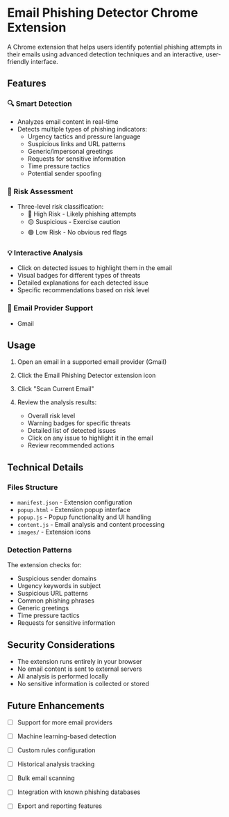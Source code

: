 # Email Phishing Detector Chrome Extension

A Chrome extension that helps users identify potential phishing attempts in their emails using advanced detection techniques and an interactive, user-friendly interface.

## Features

### 🔍 Smart Detection
- Analyzes email content in real-time
- Detects multiple types of phishing indicators:
  - Urgency tactics and pressure language
  - Suspicious links and URL patterns
  - Generic/impersonal greetings
  - Requests for sensitive information
  - Time pressure tactics
  - Potential sender spoofing

### 🎯 Risk Assessment
- Three-level risk classification:
  - 🔴 High Risk - Likely phishing attempts
  - 🟡 Suspicious - Exercise caution
  - 🟢 Low Risk - No obvious red flags

### 💡 Interactive Analysis
- Click on detected issues to highlight them in the email
- Visual badges for different types of threats
- Detailed explanations for each detected issue
- Specific recommendations based on risk level

### 📧 Email Provider Support
- Gmail




## Usage

1. Open an email in a supported email provider (Gmail)

2. Click the Email Phishing Detector extension icon

3. Click "Scan Current Email"

4. Review the analysis results:
   - Overall risk level
   - Warning badges for specific threats
   - Detailed list of detected issues
   - Click on any issue to highlight it in the email
   - Review recommended actions

## Technical Details

### Files Structure
- `manifest.json` - Extension configuration
- `popup.html` - Extension popup interface
- `popup.js` - Popup functionality and UI handling
- `content.js` - Email analysis and content processing
- `images/` - Extension icons

### Detection Patterns
The extension checks for:
- Suspicious sender domains
- Urgency keywords in subject
- Suspicious URL patterns
- Common phishing phrases
- Generic greetings
- Time pressure tactics
- Requests for sensitive information

## Security Considerations

- The extension runs entirely in your browser
- No email content is sent to external servers
- All analysis is performed locally
- No sensitive information is collected or stored

## Future Enhancements

- [ ] Support for more email providers
- [ ] Machine learning-based detection
- [ ] Custom rules configuration
- [ ] Historical analysis tracking
- [ ] Bulk email scanning
- [ ] Integration with known phishing databases
- [ ] Export and reporting features

 
